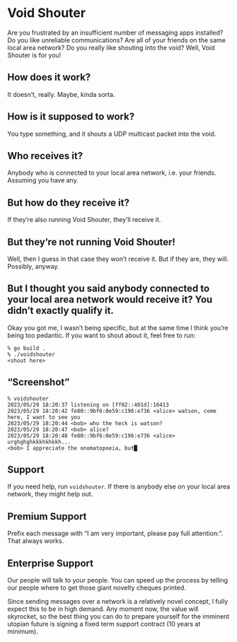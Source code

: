 # Void Shouter

Are you frustrated by an insufficient number of messaging apps installed? Do you like unreliable communications? Are all of your friends on the same local area network? Do you really like shouting into the void? Well, Void Shouter is for you!

## How does it work?

It doesn’t, really. Maybe, kinda sorta.

## How is it supposed to work?

You type something, and it shouts a UDP multicast packet into the void.

## Who receives it?

Anybody who is connected to your local area network, i.e. your friends. Assuming you have any.

## But how do they receive it?

If they’re also running Void Shouter, they’ll receive it.

## But they’re not running Void Shouter!

Well, then I guess in that case they won’t receive it. But if they are, they will. Possibly, anyway.

## But I thought you said anybody connected to your local area network would receive it? You didn’t exactly qualify it.

Okay you got me, I wasn’t being specific, but at the same time I think you’re being too pedantic. If you want to shout about it, feel free to run:

```
% go build .
% ./voidshouter
<shout here>
```

## “Screenshot”

```text
% voidshouter 
2023/05/29 18:20:37 listening on [ff02::401d]:16413 
2023/05/29 18:20:42 fe80::9bf6:0e59:c196:e736 <alice> watson, come here, I want to see you
2023/05/29 18:20:44 <bob> who the heck is watson?
2023/05/29 18:20:47 <bob> alice?
2023/05/29 18:20:48 fe80::9bf6:0e59:c196:e736 <alice> urghghghkkkhkhkkh...
<bob> I appreciate the onomatopoeia, but█
```

## Support

If you need help, run `voidshouter`. If there is anybody else on your local area network, they might help out.

## Premium Support

Prefix each message with “I am very important, please pay full attention:”. That always works.

## Enterprise Support

Our people will talk to your people. You can speed up the process by telling our people where to get those giant novelty cheques printed.

Since sending messages over a network is a relatively novel concept, I fully expect this to be in high demand. Any moment now, the value will skyrocket, so the best thing you can do to prepare yourself for the imminent utopian future is signing a fixed term support contract (10 years at minimum).